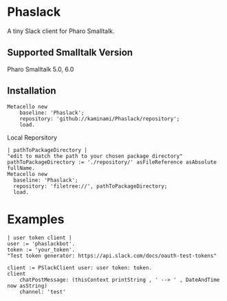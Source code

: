 # Phaslack
A tiny Slack client for Pharo Smalltalk.

## Supported Smalltalk Version

Pharo Smalltalk 5.0, 6.0

## Installation

```smalltalk
Metacello new
    baseline: 'Phaslack';
    repository: 'github://kaminami/Phaslack/repository';
    load.
```

Local Reporsitory

```smalltalk
| pathToPackageDirectory |
"edit to match the path to your chosen package directory"
pathToPackageDirectory := './repository/' asFileReference asAbsolute fullName.
Metacello new
  baseline: 'Phaslack';
  repository: 'filetree://', pathToPackageDirectory;
  load.
```

# Examples

```smalltalk
| user token client |
user := 'phaslackbot'.
token := 'your_token'. 
"Test token generator: https://api.slack.com/docs/oauth-test-tokens"

client := PSlackClient user: user token: token.
client
    chatPostMessage: (thisContext printString , ' --> ' , DateAndTime now asString)
    channel: 'test'
```

